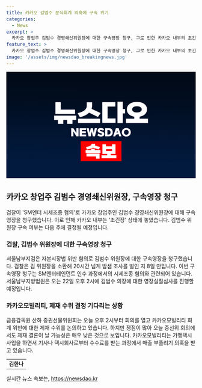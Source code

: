 ```yaml
---
title: 카카오 김범수 분식회계 의혹에 구속 위기
categories:
  - News
excerpt: >
  카카오 창업주 김범수 경영쇄신위원장에 대한 구속영장 청구, 그로 인한 카카오 내부의 초긴장 상황과 함께, 카카오모빌리티의 분식회계 의혹에 대한 제재 수위 결정이 관전 포인트로 떠오르고 있습니다. 검찰은 김범수 위원장을 소환하여 SM엔터 인수 과정에서 시세조종 혐의를 적용하고, 22일 영장실질심사를 예정하고 있습니다. 또한, 카카오모빌리티는 금감원으로부터 매출 부풀리기 의혹을 받고 있는 상황입니다. SBS Biz 김한나였습니다. (출처: SBS Biz, 링크: https://url.kr/9pghjn)
feature_text: >
  카카오 창업주 김범수 경영쇄신위원장에 대한 구속영장 청구, 그로 인한 카카오 내부의 초긴장 상황과 함께, 카카오모빌리티의 분식회계 의혹에 대한 제재 수위 결정이 관전 포인트로 떠오르고 있습니다. 검찰은 김범수 위원장을 소환하여 SM엔터 인수 과정에서 시세조종 혐의를 적용하고, 22일 영장실질심사를 예정하고 있습니다. 또한, 카카오모빌리티는 금감원으로부터 매출 부풀리기 의혹을 받고 있는 상황입니다. SBS Biz 김한나였습니다. (출처: SBS Biz, 링크: https://url.kr/9pghjn)
image: '/assets/img/newsdao_breakingnews.jpg'
---
```


<p><img src="/assets/img/newsdao_breakingnews.jpg" alt="ontimetimes 속보" /></p>

<h2 data-ke-size="size26">카카오 창업주 김범수 경영쇄신위원장, 구속영장 청구</h2>

<p data-ke-size="size16">검찰이 'SM엔터 시세조종 혐의'로 카카오 창업주인 김범수 경영쇄신위원장에 대해 구속영장을 청구했습니다. 이로 인해 카카오 내부는 '초긴장' 상태에 놓였습니다. 김범수 위원장 구속 여부는 다음 주에 결정될 예정입니다.</p>

<h3><b>검찰, 김범수 위원장에 대한 구속영장 청구</b></h3>

<p data-ke-size="size16">서울남부지검은 자본시장법 위반 혐의로 김범수 위원장에 대한 구속영장을 청구했습니다. 검찰은 김 위원장을 소환해 20시간 넘게 밤샘 조사를 벌인 지 8일 만입니다. 이번 구속영장 청구는 SM엔터테인먼트 인수 과정에서의 시세조종 혐의와 관련되어 있습니다. 서울남부지방법원은 오는 22일 오후 2시에 김범수 의장에 대한 영장실질심사를 진행할 예정입니다.</p>

<h3><b>카카오모빌리티, 제재 수위 결정 기다리는 상황</b></h3>

<p data-ke-size="size16">금융감독원 산하 증권선물위원회는 오늘 오후 2시부터 회의를 열고 카카오모빌리티 회계 위반에 대한 제재 수위를 논의하고 있습니다. 하지만 쟁점이 많아 오늘 증선위 회의에서도 제재 결론이 날 가능성은 매우 낮은 것으로 보입니다. 카카오모빌리티는 가맹택시 사업을 하면서 기사나 택시회사로부터 수수료를 받는 과정에서 매출 부풀리기 의혹을 받고 있습니다.</p>

<table>
  <tr>
    <td style="text-align: center; height: 17px;"><b>김한나</b></td>
  </tr>
</table>
실시간 뉴스 속보는, <a href="https://newsdao.kr" rel="dofollow">https://newsdao.kr</a>



